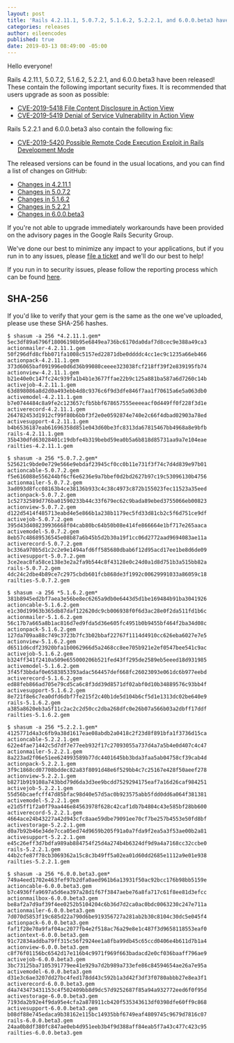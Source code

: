 ```yaml
---
layout: post
title: 'Rails 4.2.11.1, 5.0.7.2, 5.1.6.2, 5.2.2.1, and 6.0.0.beta3 have been released!'
categories: releases
author: eileencodes
published: true
date: 2019-03-13 08:49:00 -05:00
---
```


Hello everyone!

Rails 4.2.11.1, 5.0.7.2, 5.1.6.2, 5.2.2.1, and 6.0.0.beta3 have been released! These contain the following important security fixes. It is recommended that users upgrade as soon as possible:

* [CVE-2019-5418 File Content Disclosure in Action View](https://groups.google.com/forum/#!topic/rubyonrails-security/pFRKI96Sm8Q)
* [CVE-2019-5419 Denial of Service Vulnerability in Action View](https://groups.google.com/forum/#!topic/rubyonrails-security/GN7w9fFAQeI)

Rails 5.2.2.1 and 6.0.0.beta3 also contain the following fix:

* [CVE-2019-5420 Possible Remote Code Execution Exploit in Rails Development Mode](https://groups.google.com/forum/#!topic/rubyonrails-security/IsQKvDqZdKw)

The released versions can be found in the usual locations, and you can find a list of changes on GitHub:

* [Changes in 4.2.11.1](https://github.com/rails/rails/compare/v4.2.11...v4.2.11.1)
* [Changes in 5.0.7.2](https://github.com/rails/rails/compare/v5.0.7.1...v5.0.7.2)
* [Changes in 5.1.6.2](https://github.com/rails/rails/compare/v5.1.6.1...v5.1.6.2)
* [Changes in 5.2.2.1](https://github.com/rails/rails/compare/v5.2.2...v5.2.2.1)
* [Changes in 6.0.0.beta3](https://github.com/rails/rails/compare/v6.0.0.beta2...v6.0.0.beta3)

If you're not able to upgrade immediately workarounds have been provided on the advisory pages in the Google Rails Security Group.

We've done our best to minimize any impact to your applications, but if you run in to any issues, please
[file a ticket](https://github.com/rails/rails/issues) and we'll do our best to help!

If you run in to security issues, please follow the reporting process which can be found
[here](https://rubyonrails.org/security).

## SHA-256

If you'd like to verify that your gem is the same as the one we've uploaded,
please use these SHA-256 hashes.

```
$ shasum -a 256 *4.2.11.1.gem*
5ec3df89a6796f18006198b95e6849ea736bc6170da0daf7d8cec9e388a49ca3  actionmailer-4.2.11.1.gem
50f296dfd8cfbb071fa1008c5157ed22871dbe0ddddc4cc1ec9c1235a66eb466  actionpack-4.2.11.1.gem
373d6065baf091996e0d6d36b99080ceeee323038fcf218ff39f2e839195fb74  actionview-4.2.11.1.gem
b21e40e0c147fc24c939fa1b4b1e3677ffae22b9c125a881ba587a6d7260c14b  activejob-4.2.11.1.gem
63d898086a8d2d0a493ebb4d8c9376c6f9d3dfe846f7aa1f70615a6e5a063db0  activemodel-4.2.11.1.gem
b7e0744484c8a9fe2c123657cfb5bbf678657555eeeeacf0d449ff0f228f3d1e  activerecord-4.2.11.1.gem
264782453d1912cf99f80b6bbf3f2e0e0592874e740e2c66f4dbad02903a78ed  activesupport-4.2.11.1.gem
b4b6536187eab61696358d851e043d60be3fc8313da67815467bb4968a8e9bfb  rails-4.2.11.1.gem
35b430dfd63028401c19dbfe4b319bebd59ea0b5a6b818d85731aa9a7e104eae  railties-4.2.11.1.gem
```

```
$ shasum -a 256 *5.0.7.2.gem*
525621c9bde0e729e566e9ebdaf23945cf0cc0b11e731f3f74c7d4d839e97b01  actioncable-5.0.7.2.gem
f5e616088e556244bf6cf6e6236e9a7bbef0d2bd2627b97c19c53096130b4756  actionmailer-5.0.7.2.gem
3ad093d8fcc08163b4ce38136b933c4c38c4973c872b155023fec11523a35eed  actionpack-5.0.7.2.gem
1c52732589d776ba01590233b44c33f679ec62c9bada89ebed3755066eb00823  actionview-5.0.7.2.gem
d122d5414f485713eabd4e5e866b1a238b1179ec5fd33d81cb2c5f6d751ce9df  activejob-5.0.7.2.gem
395d43d408239936668f04cab80bc64b50b08e414fe866664e1bf717e265aaca  activemodel-5.0.7.2.gem
8eb57c48689536545e08b87a6b45b5d2b30a19f1cc06d2772aad9694083ae11a  activerecord-5.0.7.2.gem
bc336a970b5d1c2c2e9e1494afd6ff585680dbab6f12d95acd17ee1be8d6de09  activesupport-5.0.7.2.gem
3ce2eac8fa58ce138e3e2a2fa9b544c8f43128e0c24d0a1d8d751b3a515bb82a  rails-5.0.7.2.gem
4dc24c2dbe4b89ce7c2975cbdb601fcb868de3f1992c00629991033a86059c18  railties-5.0.7.2.gem
```

```
$ shasum -a 256 *5.1.6.2.gem*
381b8945ed2bf7aea3e56be8ec6265a9db0e6443d5d1be169484b91ba3041926  actioncable-5.1.6.2.gem
e1c30d19963b365db87daf122620dc9cb006938f0f6d3ac28e0f2da511fd1b6c  actionmailer-5.1.6.2.gem
56c17b7a665a8b1ac816d7ed9fda5d36e605fc4951b0b9455bf464f2ba34d08c  actionpack-5.1.6.2.gem
127da709aa88c749c3723b7fc3b02bbaf22767f1114d4910cc626eba6027e7e5  actionview-5.1.6.2.gem
d6511d6cdf23920bfa1b0062966d5a2468cc8ee705b921e2ef0547bee541c9ac  activejob-5.1.6.2.gem
b324ff341f2410a509e655000206b521fed43ff295de2589eb5eeed18d931985  activemodel-5.1.6.2.gem
3f45f3bbdaf0e6583853393adac564457def668fc26023093e061dc6b977eebd  activerecord-5.1.6.2.gem
ed88feb866ad705e79cd5ca6c8f3dd39d8571df02abf0d10b34889576c93bb4f  activesupport-5.1.6.2.gem
8e721f8e6c7ea0dfd6dbf7fe215f2c40b1de5d104b6cf5d1e1313dc02be640e9  rails-5.1.6.2.gem
a385a8620eb3a5f11c2ac2c2d50cc2dba268dfc0e26b07a566b03a2dbff17ddf  railties-5.1.6.2.gem
```

```
$ shasum -a 256 *5.2.2.1.gem*
4125771d4a3c6fb9a38d1617eae08abdb2a0418c2f23d8f891bfa1f3736d15ca  actioncable-5.2.2.1.gem
622e4fae71442c5d7df7e77eeb932f17c27093055a737d4a7a5b4e0d407c4c47  actionmailer-5.2.2.1.gem
8a223ad2f06e51ee624993589b77dc4401645bb3bda3faa5ab04758cf39cab4d  actionpack-5.2.2.1.gem
3f9c1868cd07708bddec82a83f8091d48e6f529bb4c7c25167e428f50aeef278  actionview-5.2.2.1.gem
b8271b919108a743bbd79d6da3d3ee9bcdd7529294175eaf7a16d26caf984251  activejob-5.2.2.1.gem
55d56bcaefcff47d85bfac98d40e57d5ac0b923575abb5fdd0dd6a064f381381  activemodel-5.2.2.1.gem
e21d5ff1f2a0f79aa446e84563978f628c42caf1db7b4804c43e585bf28bb600  activerecord-5.2.2.1.gem
4664ace24b43227a42d943cfc8aae59dbe79091ee70cf7be257b4553e50fd8bf  activestorage-5.2.2.1.gem
d0a7b92b46e34de7cca05ed74d9659b205f91a0a7fda9f2ea5a3f53ae00b2a81  activesupport-5.2.2.1.gem
e45c26eff3d7bdfa989ab884754f25d4a274b4b6324df9d9a4a7168cc32ccbe0  rails-5.2.2.1.gem
44b2cfe87f78cb3069362a15c8c3b49ff5a02ea01d60dd2685e1112a9e01e938  railties-5.2.2.1.gem
```

```
$ shasum -a 256 *6.0.0.beta3.gem*
749a4eed1702e463fef97b2dfa0aed961b6a13931f50ac92bcc176b98bb5159e  actioncable-6.0.0.beta3.gem
b7c4936ffa9697a5d6ea397a28d1f67f3847aebe76a8fa717c61f8ee81d3efcc  actionmailbox-6.0.0.beta3.gem
be8af2a7d9af39f4ee0252b5104204c6b36d7d2ca0ac0bdc0063230c247e711a  actionmailer-6.0.0.beta3.gem
7d070d5853f19c685d22a790d6be919356727a281ab2b30c8104c30dc5e045f4  actionpack-6.0.0.beta3.gem
faf1f28e70a9faf04ac2077fb4e2f518ac76a29e8e1c487f3d9658118553eaf0  actiontext-6.0.0.beta3.gem
91c72834addba79ff315c56f2924ee1a8fba99db45c65ccd0406e4b611d7b1a4  actionview-6.0.0.beta3.gem
c8f76f01156bc6542d17e116b4c9971f969f663badacd2e0cf036baaff796ae9  activejob-6.0.0.beta3.gem
3bc73125ba7105391779ee41e929a7d2b989a733efe86c84594654ae26a7e95a  activemodel-6.0.0.beta3.gem
d31e3c6ae3207dd27bc4fed178dd43c592b1a3d42f3df3f0780abbb27e8ea3f1  activerecord-6.0.0.beta3.gem
d4a743473431153c4f502409bb8d9dc57d9252687f85a94a932772eed6f0f95d  activestorage-6.0.0.beta3.gem
7193da2b92e4f9da95e4cfa2a878911cb420f535343613df0398dfe60ff9c868  activesupport-6.0.0.beta3.gem
b08df88e745edaca9b38162e115bc14935bbf6749eaf4809745c9679d7816c07  rails-6.0.0.beta3.gem
24aa0b8df380fc847ae0eb4d951eeb3b4f9d388aff84eab5f7a43c477c423c95  railties-6.0.0.beta3.gem
```
